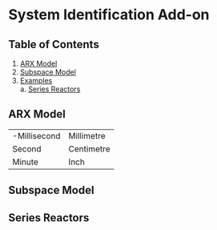 # System Identification Add-on

## Table of Contents  
1. [ARX Model](#headers)
2. [Subspace Model](#headers)
3. [Examples](#headers)\
  a. [Series Reactors](#headers)



## ARX Model
<style>
td, th {
   border: none!important;
}
</style>


| |  |
| ------------ | ------------- |
| -Millisecond | Millimetre    |
| Second       | Centimetre    |
| Minute       | Inch          |



## Subspace Model

## Series Reactors
